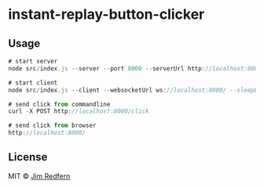 # instant-replay-button-clicker

## Usage

```js
# start server
node src/index.js --server --port 8000 --serverUrl http://localhost:8000

# start client
node src/index.js --client --websocketUrl ws://localhost:8000/ --sleepLengthMins 420 --sleepTime 00:00 --keyToPress a --antiIdleUrl http://localhost:8000/anti-idle

# send click from commandline
curl -X POST http://localhost:8000/click

# send click from browser
http://localhost:8000/
```
## License

MIT © [Jim Redfern]()


[npm-image]: https://badge.fury.io/js/button-clicker.svg
[npm-url]: https://npmjs.org/package/button-clicker
[travis-image]: https://travis-ci.com/jmredfern/button-clicker.svg?branch=master
[travis-url]: https://travis-ci.com/jmredfern/button-clicker
[daviddm-image]: https://david-dm.org/jmredfern/button-clicker.svg?theme=shields.io
[daviddm-url]: https://david-dm.org/jmredfern/button-clicker
[coveralls-image]: https://coveralls.io/repos/jmredfern/button-clicker/badge.svg
[coveralls-url]: https://coveralls.io/r/jmredfern/button-clicker
